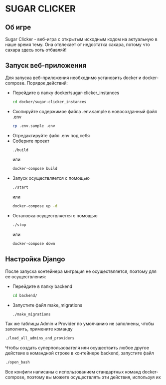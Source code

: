 # SUGAR CLICKER
## Об игре
Sugar Clicker - веб-игра с открытым исходным кодом на актуальную в наше время тему. Она отвлекает от недостатка сахара, потому что сахара здесь хоть отбавляй!
## Запуск веб-приложения
Для запуска веб-приложения необходимо установить docker и docker-compose.
Порядок действий:
- Перейдите в папку docker/sugar-clicker_instances
  ```bash 
  cd docker/sugar-clicker_instances
  ```
- Скопируйте содержимое файла .env.sample в новосозданный файл .env
  ```bash
  cp .env.sample .env
  ```
- Отредактируйте файл .env под себя
- Соберите проект
  ```bash
  ./build
  ``` 
  или
  ```bash
  docker-compose build
  ```
- Запуск осуществляется с помощью
  ```bash
  ./start
  ```
  или
  ```bash
  docker-compose up -d
  ```
- Остановка осуществляется с помощью
  ```bash
  ./stop
  ```
  или
  ```bash
  docker-compose down
   ```
## Настройка Django
После запуска контейнера миграция не осуществляется, поэтому для ее осуществления:
- Перейдите в папку backend
  ```bash
  cd backend/
  ```
- Запустите файл make_migrations
  ```bash
  ./make_migrations
  ```
Так же таблицы Admin и Provider по умолчанию не заполнены, чтобы заполнить, примените команду
  ```bash
  ./load_all_admins_and_providers
   ```
Чтобы создать суперпользователя или осуществить любое другое действие в командной строке в контейнере backend, запустите файл
  ```bash
  ./open_bash
  ```
Все конфиги написаны с использованием стандартных команд docker-compose, поэтому вы можете осуществлять эти действия, используя их

